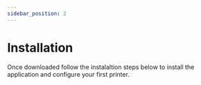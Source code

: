 ```yaml
---
sidebar_position: 2
---
```


# Installation

Once downloaded follow the instalaltion steps below to install the application and configure your first printer.






